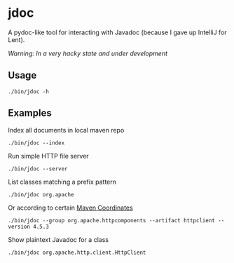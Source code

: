 jdoc
====

A pydoc-like tool for interacting with Javadoc (because I gave up IntelliJ for Lent).

_Warning: In a very hacky state and under development_

Usage
-----

```
./bin/jdoc -h
```

Examples
-----

Index all documents in local maven repo

```
./bin/jdoc --index
```

Run simple HTTP file server

```
./bin/jdoc --server
```

List classes matching a prefix pattern

```
./bin/jdoc org.apache
```

Or according to certain [Maven Coordinates](https://maven.apache.org/pom.html#Maven_Coordinates)

```
./bin/jdoc --group org.apache.httpcomponents --artifact httpclient --version 4.5.3
```

Show plaintext Javadoc for a class

```
./bin/jdoc org.apache.http.client.HttpClient
```
